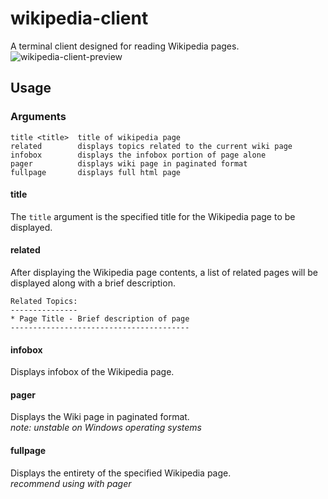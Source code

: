 # wikipedia-client
A terminal client designed for reading Wikipedia pages.
![wikipedia-client-preview](https://github.com/xyzpw/wikipedia-client/assets/76017734/c119ffe5-a989-48ce-853e-101d2a0338ce)
## Usage
### Arguments
```text
title <title>  title of wikipedia page
related        displays topics related to the current wiki page
infobox        displays the infobox portion of page alone
pager          displays wiki page in paginated format
fullpage       displays full html page
```
#### title
The `title` argument is the specified title for the Wikipedia page to be displayed.
#### related
After displaying the Wikipedia page contents, a list of related pages will be displayed along with a brief description.
```text
Related Topics:
---------------
* Page Title - Brief description of page
----------------------------------------
```
#### infobox
Displays infobox of the Wikipedia page.
#### pager
Displays the Wiki page in paginated format.<br>
*note: unstable on Windows operating systems*
#### fullpage
Displays the entirety of the specified Wikipedia page.<br> *recommend using with pager*
